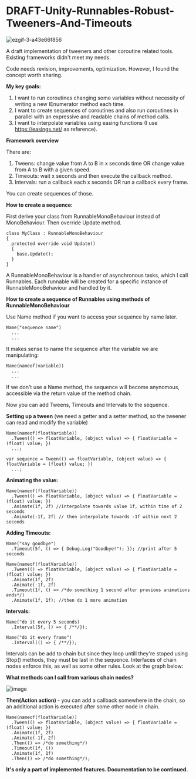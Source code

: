 # DRAFT-Unity-Runnables-Robust-Tweeners-And-Timeouts
![ezgif-3-a43e66f856](https://github.com/michaladamcichy/DRAFT-Unity-Runnables-Robust-Tweeners-And-Timeouts/assets/33597927/8dd841fc-608f-4aa0-9eef-ae353374f3f0)

A draft implementation of tweeners and other coroutine related tools. Existing frameworks didn't meet my needs.

Code needs revision, improvements, optimization. However, I found the concept worth sharing.

**My key goals:**

1. I want to run coroutines changing some variables without necessity of writing a new IEnumerator method each time.
2. I want to create sequences of coroutines and also run coroutines in parallel with an expressive and readable chains of method calls.
3. I want to interpolate variables using easing functions (I use https://easings.net/ as reference).

**Framework overview**

There are:
1. Tweens: change value from A to B in x seconds time OR change value from A to B with a given speed.
2. Timeouts: wait x seconds and then execute the callback method.
3. Intervals: run a callback each x seconds OR run a callback every frame.

You can create sequences of those.

**How to create a sequence:**

First derive your class from RunnableMonoBehaviour instead of MonoBehaviour.
Then override Update method.

```
class MyClass : RunnableMonoBehaviour
{
  protected override void Update()
  {
    base.Update();
  }
}
```
A RunnableMonoBehaviour is a handler of asynchronous tasks, which I call Runnables.
Each runnable will be created for a specific instance of RunnableMonoBehaviour and handled by it.


**How to create a sequence of Runnables using methods of RunnableMonoBehaviour**

Use Name method if you want to access your sequence by name later.

```
Name("sequence name")
  ...
  ...
```
It makes sense to name the sequence after the variable we are manipulating:
```
Name(nameof(variable))
  ...
  ...
```
If we don't use a Name method, the sequence will become anynomous, accessible via the return value of the method chain.

Now you can add Tweens, Timeouts and Intervals to the sequence.

**Setting up a tween** (we need a getter and a setter method, so the tweener can read and modify the variable)
```
Name(nameof(floatVariable))
  .Tween(() => floatVariable, (object value) => { floatVariable = (float) value; })
  ...;

var sequence = Tween(() => floatVariable, (object value) => { floatVariable = (float) value; })
  ...;
```
**Animating the value:**

```  
Name(nameof(floatVariable))
  .Tween(() => floatVariable, (object value) => { floatVariable = (float) value; })
  .Animate(1f, 2f) //interpolate towards value 1f, within time of 2 seconds 
  .Animate(-1f, 2f) // then interpolate towards -1f within next 2 seconds
```

**Adding Timeouts:**

```
Name("say goodbye")
  .Timeout(5f, () => { Debug.Log("Goodbye!"); }); //print after 5 seconds
```
```
Name(nameof(floatVariable))
  .Tween(() => floatVariable, (object value) => { floatVariable = (float) value; })
  .Animate(1f, 2f) 
  .Animate(-1f, 2f) 
  .Timeout(1f, () => /*do something 1 second after previous animations ends*/)
  .Animate(1f, 1f); //then do 1 more animation
```
**Intervals:**

```
Name("do it every 5 seconds)
  .Interval(5f, () => { /**/});
```
```
Name("do it every frame")
  .Interval(() => { /**/});
```

Intervals can be add to chain but since they loop untill they're stoped using Stop() methods, they must be last in the sequence.
Interfaces of chain nodes enforce this, as well as some other rules. Look at the graph below:

**What methods can I call from various chain nodes?**

![image](https://github.com/michaladamcichy/DRAFT-Unity-Runnables-Robust-Tweeners-And-Timeouts/assets/33597927/cb11d45f-887a-47a2-9df4-514194840939)

**Then(Action action)** - you can add a callback somewhere in the chain, so an additional action is executed after some other node in chain.

```
Name(nameof(floatVariable))
  .Tween(() => floatVariable, (object value) => { floatVariable = (float) value; })
  .Animate(1f, 2f) 
  .Animate(-1f, 2f)
  .Then(() => /*do something*/) 
  .Timeout(1f, ())
  .Animate(1f, 1f)
  .Then(() => /*do something*/);
```

**It's only a part of implemented features.
Documentation to be continued.**

